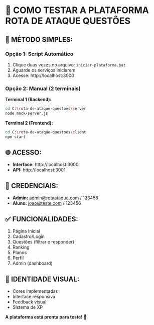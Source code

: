 # 🚀 COMO TESTAR A PLATAFORMA ROTA DE ATAQUE QUESTÕES

## 🎯 **MÉTODO SIMPLES:**

### **Opção 1: Script Automático**
1. Clique duas vezes no arquivo: `iniciar-plataforma.bat`
2. Aguarde os serviços iniciarem
3. Acesse: http://localhost:3000

### **Opção 2: Manual (2 terminais)**

**Terminal 1 (Backend):**
```bash
cd C:\rota-de-ataque-questoes\server
node mock-server.js
```

**Terminal 2 (Frontend):**
```bash
cd C:\rota-de-ataque-questoes\client
npm start
```

## 🌐 **ACESSO:**
- **Interface:** http://localhost:3000
- **API:** http://localhost:3001

## 🔑 **CREDENCIAIS:**
- **Admin:** admin@rotaataque.com / 123456
- **Aluno:** joao@teste.com / 123456

## ✅ **FUNCIONALIDADES:**
1. Página Inicial
2. Cadastro/Login
3. Questões (filtrar e responder)
4. Ranking
5. Planos
6. Perfil
7. Admin (dashboard)

## 🎨 **IDENTIDADE VISUAL:**
- Cores implementadas
- Interface responsiva
- Feedback visual
- Sistema de XP

**A plataforma está pronta para teste!** 🚀

